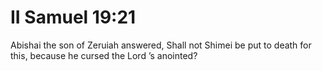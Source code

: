 # II Samuel 19:21

Abishai the son of Zeruiah answered, Shall not Shimei be put to death for this, because he cursed the Lord ’s anointed?
